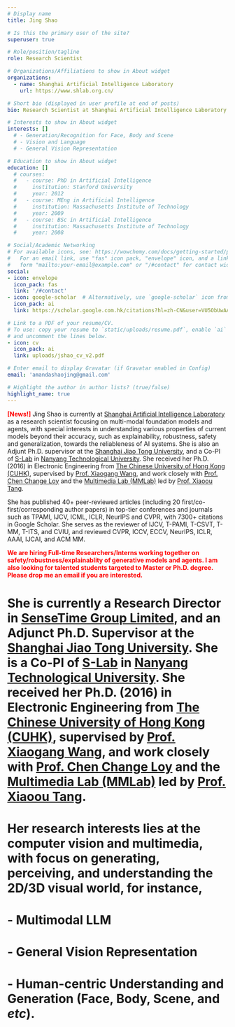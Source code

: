 ```yaml
---
# Display name
title: Jing Shao

# Is this the primary user of the site?
superuser: true

# Role/position/tagline
role: Research Scientist

# Organizations/Affiliations to show in About widget
organizations:
  - name: Shanghai Artificial Intelligence Laboratory 
    url: https://www.shlab.org.cn/

# Short bio (displayed in user profile at end of posts)
bio: Research Scientist at Shanghai Artificial Intelligence Laboratory

# Interests to show in About widget
interests: []
  # - Generation/Recognition for Face, Body and Scene
  # - Vision and Language
  # - General Vision Representation

# Education to show in About widget
education: []
  # courses:
  #   - course: PhD in Artificial Intelligence
  #     institution: Stanford University
  #     year: 2012
  #   - course: MEng in Artificial Intelligence
  #     institution: Massachusetts Institute of Technology
  #     year: 2009
  #   - course: BSc in Artificial Intelligence
  #     institution: Massachusetts Institute of Technology
  #     year: 2008

# Social/Academic Networking
# For available icons, see: https://wowchemy.com/docs/getting-started/page-builder/#icons
#   For an email link, use "fas" icon pack, "envelope" icon, and a link in the
#   form "mailto:your-email@example.com" or "/#contact" for contact widget.
social:
- icon: envelope
  icon_pack: fas
  link: '/#contact'
- icon: google-scholar  # Alternatively, use `google-scholar` icon from `ai` icon pack
  icon_pack: ai
  link: https://scholar.google.com.hk/citations?hl=zh-CN&user=VU5ObUwAAAAJ

# Link to a PDF of your resume/CV.
# To use: copy your resume to `static/uploads/resume.pdf`, enable `ai` icons in `params.toml`,
# and uncomment the lines below.
- icon: cv
  icon_pack: ai
  link: uploads/jshao_cv_v2.pdf

# Enter email to display Gravatar (if Gravatar enabled in Config)
email: 'amandashaojing@gmail.com'

# Highlight the author in author lists? (true/false)
highlight_name: true
---
```


<span style="color:red">**[News!]**</span> Jing Shao is currently at [Shanghai Artificial Intelligence Laboratory](https://www.shlab.org.cn/) as a research scientist focusing on multi-modal foundation models and agents, with special interests in understanding various properties of current models beyond their accuracy, such as explainability, robustness, safety and generalization, towards the reliableness of AI systems. She is also an Adjunt Ph.D. supervisor at the [Shanghai Jiao Tong University](https://www.sjtu.edu.cn/), and a Co-PI of [S-Lab](https://www.ntu.edu.sg/s-lab) in [Nanyang Technological University](https://www.ntu.edu.sg/). She received her Ph.D. (2016) in Electronic Engineering from [The Chinese University of Hong Kong (CUHK)](http://www.cuhk.edu.hk/english/index.html), supervised by [Prof. Xiaogang Wang](http://www.ee.cuhk.edu.hk/~xgwang/), and work closely with [Prof. Chen Change Loy](https://www.mmlab-ntu.com/person/ccloy/index.html) and the [Multimedia Lab (MMLab)](http://mmlab.ie.cuhk.edu.hk/) led by [Prof. Xiaoou Tang](https://www.ie.cuhk.edu.hk/people/xotang.shtml). 

She has published 40+ peer-reviewed articles (including 20 first/co-first/corresponding author papers) in top-tier conferences and journals such as TPAMI, IJCV, ICML, ICLR, NeurIPS and CVPR, with 7300+ citations in Google Scholar. She serves as the reviewer of IJCV, T-PAMI, T-CSVT, T-MM, T-ITS, and CVIU, and reviewed CVPR, ICCV, ECCV, NeurIPS, ICLR, AAAI, IJCAI, and ACM MM.

<span style="color:red">**We are hiring Full-time Researchers/Interns working together on safety/robustness/explainablity of generative models and agents. I am also looking for talented students targeted to Master or Ph.D. degree. Please drop me an email if you are interested.**</span>

# She is currently a Research Director in [SenseTime Group Limited](https://www.sensetime.com), and an Adjunct Ph.D. Supervisor at the [Shanghai Jiao Tong University](https://www.sjtu.edu.cn/). She is a Co-PI of [S-Lab]() in [Nanyang Technological University](https://www.ntu.edu.sg/). She received her Ph.D. (2016) in Electronic Engineering from [The Chinese University of Hong Kong (CUHK)](http://www.cuhk.edu.hk/english/index.html), supervised by [Prof. Xiaogang Wang](http://www.ee.cuhk.edu.hk/~xgwang/), and work closely with [Prof. Chen Change Loy](https://www.mmlab-ntu.com/person/ccloy/index.html) and the [Multimedia Lab (MMLab)](http://mmlab.ie.cuhk.edu.hk/) led by [Prof. Xiaoou Tang](https://www.ie.cuhk.edu.hk/people/xotang.shtml). 

# Her research interests lies at the computer vision and multimedia, with focus on generating, perceiving, and understanding the 2D/3D visual world, for instance,

# - Multimodal LLM
# - General Vision Representation
# - Human-centric Understanding and Generation (Face, Body, Scene, and *etc*).

